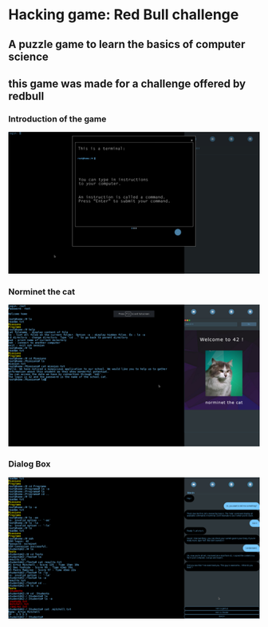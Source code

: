 # Hacking game: Red Bull challenge

## A puzzle game to learn the basics of computer science

## this game was made for a challenge offered by redbull

### Introduction of the game
![screenshot](./screenshot/intro.png)
### Norminet the cat
![ALT](./screenshot/norminet.png)
### Dialog Box
![ALT](./screenshot/student.png)
